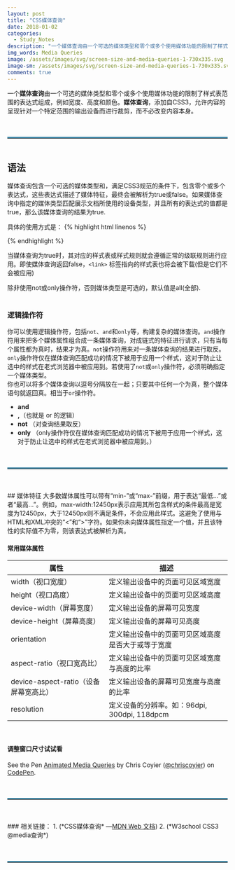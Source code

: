 ```yaml
---
layout: post
title: "CSS媒体查询"
date: 2018-01-02
categories:
  - Study_Notes
description: "一个媒体查询由一个可选的媒体类型和零个或多个使用媒体功能的限制了样式表范围的表达式组成，例如宽度、高度和颜色。媒体查询，添加自CSS3，允许内容的呈现针对一个特定范围的输出设备而进行裁剪，而不必改变内容本身。"
img_words: Media Queries
image: /assets/images/svg/screen-size-and-media-queries-1-730x335.svg
image-sm: /assets/images/svg/screen-size-and-media-queries-1-730x335.svg
comments: true
---  
```

一个**媒体查询**由一个可选的媒体类型和零个或多个使用媒体功能的限制了样式表范围的表达式组成，例如宽度、高度和颜色。**媒体查询**，添加自CSS3，允许内容的呈现针对一个特定范围的输出设备而进行裁剪，而不必改变内容本身。
<hr style="border-top:3px solid #3f87a6;margin: 50px 0px 50px 0px;">

## 语法
媒体查询包含一个可选的媒体类型和，满足CSS3规范的条件下，包含零个或多个表达式，这些表达式描述了媒体特征，最终会被解析为true或false。如果媒体查询中指定的媒体类型匹配展示文档所使用的设备类型，并且所有的表达式的值都是true，那么该媒体查询的结果为true.

具体的使用方式是：
{% highlight html linenos %}
<!-- link元素中的CSS媒体查询 -->
<link rel="stylesheet" media="(max-width: 800px)" href="example.css" />

<!-- 样式表中的CSS媒体查询 -->
<style>
@media (max-width: 600px) {
  .facet_sidebar {
    display: none;
  }
}
</style>
{% endhighlight %}

当媒体查询为true时，其对应的样式表或样式规则就会遵循正常的级联规则进行应用。即使媒体查询返回false，`<link>` 标签指向的样式表也将会被下载(但是它们不会被应用)  

除非使用not或only操作符，否则媒体类型是可选的，默认值是all(全部).  
<br/>

### 逻辑操作符
你可以使用逻辑操作符，包括`not`、`and`和`only`等，构建复杂的媒体查询。`and`操作符用来把多个媒体属性组合成一条媒体查询，对成链式的特征进行请求，只有当每个属性都为真时，结果才为真。`not`操作符用来对一条媒体查询的结果进行取反。`only`操作符仅在媒体查询匹配成功的情况下被用于应用一个样式，这对于防止让选中的样式在老式浏览器中被应用到。若使用了`not`或`only`操作符，必须明确指定一个媒体类型。  
你也可以将多个媒体查询以逗号分隔放在一起；只要其中任何一个为真，整个媒体语句就返回真。相当于`or`操作符。  

+ **and**
+ **,**（也就是 or 的逻辑）
+ **not** （对查询结果取反）
+ **only** （only操作符仅在媒体查询匹配成功的情况下被用于应用一个样式，这对于防止让选中的样式在老式浏览器中被应用到。）

<hr style="border-top:3px solid #3f87a6;margin: 50px 0px 50px 0px;">
## 媒体特征
大多数媒体属性可以带有“min-”或“max-”前缀，用于表达“最低...”或者“最高...”。例如，max-width:12450px表示应用其所包含样式的条件最高是宽度为12450px，大于12450px则不满足条件，不会应用此样式。这避免了使用与HTML和XML冲突的“<”和“>”字符。如果你未向媒体属性指定一个值，并且该特性的实际值不为零，则该表达式被解析为真。  

#### 常用媒体属性

|属性|描述|
| ---------- | -----------|
| width（视口宽度） | 	定义输出设备中的页面可见区域宽度 |
| height（视口高度） | 	定义输出设备中的页面可见区域高度 |
| device-width（屏幕宽度） | 	定义输出设备的屏幕可见宽度 |
| device-height（屏幕高度） | 	定义输出设备的屏幕可见高度 |
| orientation | 定义输出设备中的页面可见区域高度是否大于或等于宽度 |
| aspect-ratio（视口宽高比） | 	定义输出设备中的页面可见区域宽度与高度的比率 |
| device-aspect-ratio（设备屏幕宽高比）| 定义输出设备的屏幕可见宽度与高度的比率 |
| resolution | 	定义设备的分辨率。如：96dpi, 300dpi, 118dpcm |

<br/>


#### 调整窗口尺寸试试看
<p data-height="490" data-theme-id="0" data-slug-hash="tynas" data-default-tab="result" data-user="chriscoyier" data-embed-version="2" data-pen-title="Animated Media Queries" class="codepen">See the Pen <a href="https://codepen.io/chriscoyier/pen/tynas/">Animated Media Queries</a> by Chris Coyier  (<a href="https://codepen.io/chriscoyier">@chriscoyier</a>) on <a href="https://codepen.io">CodePen</a>.</p>
<script async src="https://production-assets.codepen.io/assets/embed/ei.js"></script>

<hr style="border-top:3px solid #3f87a6;margin: 50px 0px 50px 0px;">
### 相关链接：
1. <http://https://developer.mozilla.org/zh-CN/docs/Web/Guide/CSS/Media_queries> (*CSS媒体查询* —<a href="http://www.jianshu.com/u/neLruC">MDN Web 文档</a>)  
2. <http://https://www.w3cschool.cn/cssref/css3-pr-mediaquery.html> (*W3school CSS3 @media查询*)  
<hr style="border-top:3px solid #3f87a6;margin: 50px 0px 50px 0px;">
